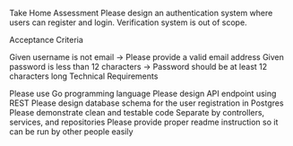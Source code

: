 Take Home Assessment
Please design an authentication system where users can register and login. Verification system is out of scope.

Acceptance Criteria

Given username is not email → Please provide a valid email address
Given password is less than 12 characters → Password should be at least 12 characters long
Technical Requirements

Please use Go programming language
Please design API endpoint using REST
Please design database schema for the user registration in Postgres
Please demonstrate clean and testable code
Separate by controllers, services, and repositories
Please provide proper readme instruction so it can be run by other people easily

